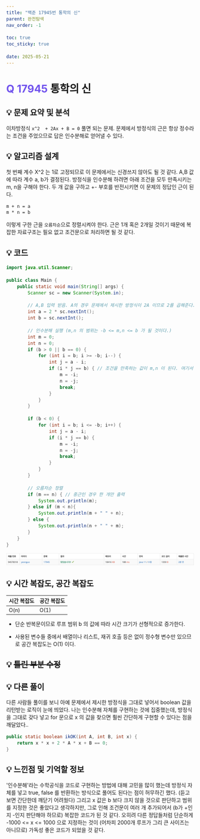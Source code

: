 ```yaml
---
title: "백준 17945번 통학의 신"
parent: 완전탐색
nav_order: -1

toc: true
toc_sticky: true

date: 2025-05-21
---
```


# <span style="color: #7153ED; font-weight: bold;">Q 17945 </span> 통학의 신

## 💡 문제 요약 및 분석

이차방정식 ```x^2  + 2Ax + B = 0``` 풀면 되는 문제. 문제에서 방정식의 근은 항상 정수라는 조건을 주었으므로 답은 인수분해로 얻어낼 수 있다.

## 💡 알고리즘 설계

첫 번째 계수 X^2 는 1로 고정되므로 이 문제에서는 신경쓰지 않아도 될 것 같다. A,B 값에 따라 계수 a, b가 결정된다. 방정식을 인수분해 하려면 아래 조건을 모두 만족시키는 m, n을 구해야 한다. 두 개 값을 구하고 +- 부호를 반전시키면 이 문제의 정답인 근이 된다.

``` markdown
m + n = a
m * n = b
```

이렇게 구한 근을 ```오름차순```으로 정렬시켜야 한다. 근은 1개 혹은 2개일 것이기 때문에 복잡한 자료구조는 필요 없고 조건문으로 처리하면 될 것 같다.

## 💡 코드

``` java
import java.util.Scanner;

public class Main {
    public static void main(String[] args) {
        Scanner sc = new Scanner(System.in);

        // A,B 입력 받음. A의 경우 문제에서 제시한 방정식이 2A 이므로 2를 곱해준다.
        int a = 2 * sc.nextInt();
        int b = sc.nextInt();

        // 인수분해 실행 (m,n 의 범위는 -b <= m,n <= b 가 될 것이다.)
        int m = 0;
        int n = 0;
        if (b > 0 || b == 0) {
            for (int i = b; i >= -b; i--) {
                int j = a - i;
                if (i * j == b) { // 조건을 만족하는 값이 m,n 이 된다. 여기서 +,- 부호를 반전시키면 문제의 정답인 근이 된다.
                    m = -i;
                    n = -j;
                    break;
                }
            }
        }

        if (b < 0) {
            for (int i = b; i <= -b; i++) {
                int j = a - i;
                if (i * j == b) {
                    m = -i;
                    n = -j;
                    break;
                }
            }
        }

        // 오름차순 정렬
        if (m == n) { // 중근인 경우 한 개만 출력
            System.out.println(m);
        } else if (m < n){
            System.out.println(m + " " + n);
        } else {
            System.out.println(n + " " + m);
        }
    }
}
```

<img src="/assets/images/pages/algorithms/exhaustive search/스크린샷 2025-05-21 오전 11.31.39.png">

## 💡 시간 복잡도, 공간 복잡도

| 시간 복잡도 | 공간 복잡도 |
|---|---|
| O(n) | O(1) |

- 단순 반복문이므로 루프 범위 b 의 값에 따라 시간 크기가 선형적으로 증가한다.

- 사용된 변수들 중에서 배열이나 리스트, 재귀 호출 등은 없이 정수형 변수만 있으므로 공간 복잡도는 O(1) 이다.

## 💡 <del>틀린 부분 수정</del>

## 💡 다른 풀이

다른 사람들 풀이를 보니 아예 문제에서 제시한 방정식을 그대로 넣어서 boolean 값을 리턴받는 로직이 눈에 띄었다. 나는 인수분해 자체를 구현하는 것에 집중했는데, 방정식을 그대로 갖다 넣고 for 문으로 x 의 값을 찾으면 훨씬 간단하게 구현할 수 있다는 점을 깨달았다..

``` java
public static boolean ikOK(int A, int B, int x) {
    return x * x + 2 * A * x + B == 0;
}
```

## 💡 느낀점 및 기억할 정보

'인수분해'라는 수학공식을 코드로 구현하는 방법에 대해 고민을 많이 했는데 방정식 자체를 넣고 true, false 를 반환하는 방식으로 풀어도 된다는 점이 허무하긴 했다. (듣고 보면 간단한데 깨닫기 어려웠다) 그리고 x 값은 b 보다 크지 않을 것으로 판단하고 범위를 지정한 것은 좋았다고 생각하지만, 그로 인해 조건문이 여러 개 추가되어서 (b가 +인지 -인지 판단해야 하므로) 복잡한 코드가 된 것 같다. 오히려 다른 정답들처럼 단순하게 -1000 <= x <= 1000 으로 지정하는 것이 (어차피 2000개 루프가 그리 큰 사이즈는 아니므로) 가독성 좋은 코드가 되었을 것 같다.